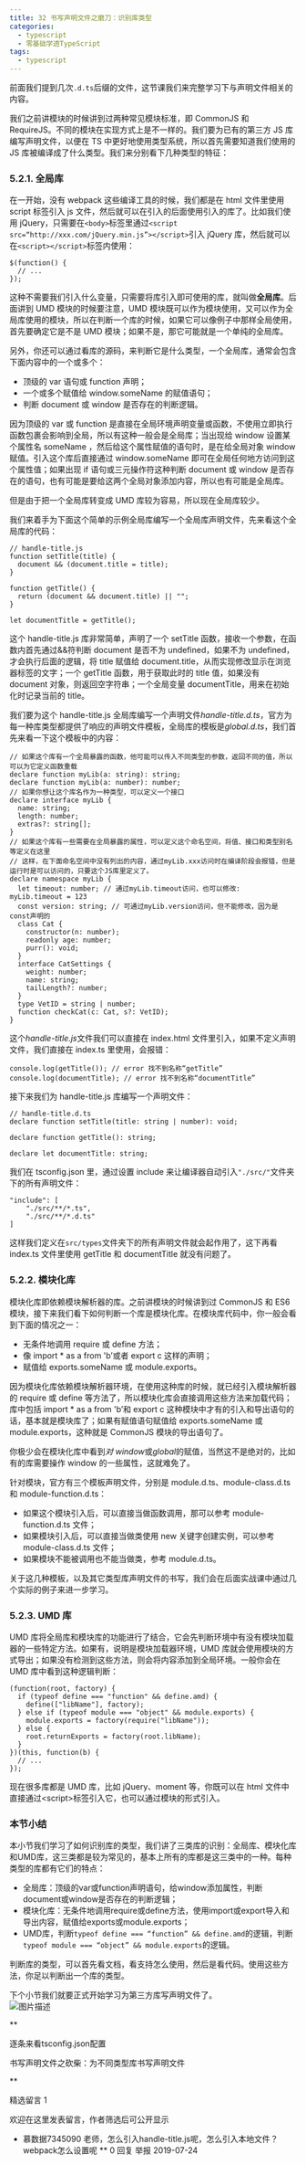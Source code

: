 ```yaml
---
title: 32 书写声明文件之磨刀：识别库类型
categories: 
  - typescript
  - 零基础学透TypeScript
tags: 
  - typescript
---
```


前面我们提到几次`.d.ts`后缀的文件，这节课我们来完整学习下与声明文件相关的内容。

我们之前讲模块的时候讲到过两种常见模块标准，即 CommonJS 和
RequireJS。不同的模块在实现方式上是不一样的。我们要为已有的第三方 JS
库编写声明文件，以便在 TS
中更好地使用类型系统，所以首先需要知道我们使用的 JS
库被编译成了什么类型。我们来分别看下几种类型的特征：

### 5.2.1. 全局库

在一开始，没有 webpack 这些编译工具的时候，我们都是在 html 文件里使用
script 标签引入 js
文件，然后就可以在引入的后面使用引入的库了。比如我们使用
jQuery，只需要在`<body>`标签里通过`<script src=“http://xxx.com/jQuery.min.js”></script>`引入
jQuery 库，然后就可以在`<script></script>`标签内使用：

``` {.language-javascript}
$(function() {
  // ...
});
```

这种不需要我们引入什么变量，只需要将库引入即可使用的库，就叫做**全局库**。后面讲到
UMD 模块的时候要注意，UMD
模块既可以作为模块使用，又可以作为全局库使用的模块，所以在判断一个库的时候，如果它可以像例子中那样全局使用，首先要确定它是不是
UMD 模块；如果不是，那它可能就是一个单纯的全局库。

另外，你还可以通过看库的源码，来判断它是什么类型，一个全局库，通常会包含下面内容中的一个或多个：

-   顶级的 var 语句或 function 声明；
-   一个或多个赋值给 window.someName 的赋值语句；
-   判断 document 或 window 是否存在的判断逻辑。

因为顶级的 var 或 function
是直接在全局环境声明变量或函数，不使用立即执行函数包裹会影响到全局，所以有这种一般会是全局库；当出现给
window 设置某个属性名 someName
，然后给这个属性赋值的语句时，是在给全局对象 window
赋值。引入这个库后直接通过 window.someName
即可在全局任何地方访问到这个属性值；如果出现 if 语句或三元操作符这种判断
document 或 window
是否存在的语句，也有可能是要给这两个全局对象添加内容，所以也有可能是全局库。

但是由于把一个全局库转变成 UMD 库较为容易，所以现在全局库较少。

我们来着手为下面这个简单的示例全局库编写一个全局库声明文件，先来看这个全局库的代码：

``` {.language-typescript}
// handle-title.js
function setTitle(title) {
  document && (document.title = title);
}

function getTitle() {
  return (document && document.title) || "";
}

let documentTitle = getTitle();
```

这个 handle-title.js 库非常简单，声明了一个 setTitle
函数，接收一个参数，在函数内首先通过&&符判断 document 是否不为
undefined，如果不为 undefined，才会执行后面的逻辑，将 title 赋值给
document.title，从而实现修改显示在浏览器标签的文字；一个 getTitle
函数，用于获取此时的 title 值，如果没有 document
对象，则返回空字符串；一个全局变量
documentTitle，用来在初始化时记录当前的 title。

我们要为这个 handle-title.js
全局库编写一个声明文件*handle-title.d.ts*，官方为每一种库类型都提供了响应的声明文件模板，全局库的模板是*global.d.ts*，我们首先来看一下这个模板中的内容：

``` {.language-typescript}
// 如果这个库有一个全局暴露的函数，他可能可以传入不同类型的参数，返回不同的值，所以可以为它定义函数重载
declare function myLib(a: string): string;
declare function myLib(a: number): number;
// 如果你想让这个库名作为一种类型，可以定义一个接口
declare interface myLib {
  name: string;
  length: number;
  extras?: string[];
}
// 如果这个库有一些需要在全局暴露的属性，可以定义这个命名空间，将值、接口和类型别名等定义在这里
// 这样，在下面命名空间中没有列出的内容，通过myLib.xxx访问时在编译阶段会报错，但是运行时是可以访问的，只要这个JS库里定义了。
declare namespace myLib {
  let timeout: number; // 通过myLib.timeout访问，也可以修改: myLib.timeout = 123
  const version: string; // 可通过myLib.version访问，但不能修改，因为是const声明的
  class Cat {
    constructor(n: number);
    readonly age: number;
    purr(): void;
  }
  interface CatSettings {
    weight: number;
    name: string;
    tailLength?: number;
  }
  type VetID = string | number;
  function checkCat(c: Cat, s?: VetID);
}
```

这个*handle-title.js*文件我们可以直接在 index.html
文件里引入，如果不定义声明文件，我们直接在 index.ts 里使用，会报错：

``` {.language-typescript}
console.log(getTitle()); // error 找不到名称“getTitle”
console.log(documentTitle); // error 找不到名称“documentTitle”
```

接下来我们为 handle-title.js 库编写一个声明文件：

``` {.language-typescript}
// handle-title.d.ts
declare function setTitle(title: string | number): void;

declare function getTitle(): string;

declare let documentTitle: string;
```

我们在 tsconfig.json 里，通过设置 include
来让编译器自动引入`"./src/"`文件夹下的所有声明文件：

``` {.language-json}
"include": [
    "./src/**/*.ts",
    "./src/**/*.d.ts"
]
```

这样我们定义在`src/types`文件夹下的所有声明文件就会起作用了，这下再看
index.ts 文件里使用 getTitle 和 documentTitle 就没有问题了。

### 5.2.2. 模块化库

模块化库即依赖模块解析器的库。之前讲模块的时候讲到过 CommonJS 和 ES6
模块，接下来我们看下如何判断一个库是模块化库。在模块库代码中，你一般会看到下面的情况之一：

-   无条件地调用 require 或 define 方法；
-   像 import \* as a from 'b’或者 export c 这样的声明；
-   赋值给 exports.someName 或 module.exports。

因为模块化库依赖模块解析器环境，在使用这种库的时候，就已经引入模块解析器的
require 或 define
等方法了，所以模块化库会直接调用这些方法来加载代码；库中包括 import \*
as a from 'b’和 export c
这种模块中才有的引入和导出语句的话，基本就是模块库了；如果有赋值语句赋值给
exports.someName 或 module.exports，这种就是 CommonJS 模块的导出语句了。

你极少会在模块化库中看到*对
window*或*global*的赋值，当然这不是绝对的，比如有的库需要操作 window
的一些属性，这就难免了。

针对模块，官方有三个模板声明文件，分别是 module.d.ts、module-class.d.ts
和 module-function.d.ts：

-   如果这个模块引入后，可以直接当做函数调用，那可以参考
    module-function.d.ts 文件；
-   如果模块引入后，可以直接当做类使用 new 关键字创建实例，可以参考
    module-class.d.ts 文件；
-   如果模块不能被调用也不能当做类，参考 module.d.ts。

关于这几种模板，以及其它类型库声明文件的书写，我们会在后面实战课中通过几个实际的例子来进一步学习。

### 5.2.3. UMD 库

UMD
库将全局库和模块库的功能进行了结合，它会先判断环境中有没有模块加载器的一些特定方法。如果有，说明是模块加载器环境，UMD
库就会使用模块的方式导出；如果没有检测到这些方法，则会将内容添加到全局环境。一般你会在
UMD 库中看到这种逻辑判断：

``` {.language-javascript}
(function(root, factory) {
  if (typeof define === "function" && define.amd) {
    define(["libName"], factory);
  } else if (typeof module === "object" && module.exports) {
    module.exports = factory(require("libName"));
  } else {
    root.returnExports = factory(root.libName);
  }
})(this, function(b) {
  // ...
});
```

现在很多库都是 UMD 库，比如 jQuery、moment 等，你既可以在 html
文件中直接通过\<script\>标签引入它，也可以通过模块的形式引入。

### 本节小结

本小节我们学习了如何识别库的类型，我们讲了三类库的识别：全局库、模块化库和UMD库，这三类都是较为常见的，基本上所有的库都是这三类中的一种。每种类型的库都有它们的特点：

-   全局库：顶级的var或function声明语句，给window添加属性，判断document或window是否存在的判断逻辑；
-   模块化库：无条件地调用require或define方法，使用import或export导入和导出内容，赋值给exports或module.exports；
-   UMD库，判断`typeof define === “function” && define.amd`的逻辑，判断`typeof module === “object” && module.exports`的逻辑。

判断库的类型，可以首先看文档，看支持怎么使用，然后是看代码。使用这些方法，你足以判断出一个库的类型。

下个小节我们就要正式开始学习为第三方库写声明文件了。\
 ![图片描述](http://img.mukewang.com/5d22b9d90001708216000578.jpg)

[](/read/35/article/368)

**

逐条来看tsconfig.json配置

[](/read/35/article/370)

书写声明文件之砍柴：为不同类型库书写声明文件

**

精选留言 1

欢迎在这里发表留言，作者筛选后可公开显示

-   [](//www.imooc.com/u/7585930/articles)
    [](//www.imooc.com/u/7585930/articles)
    慕数据7345090
    老师，怎么引入handle-title.js呢，怎么引入本地文件？webpack怎么设置呢
    ** 0
    回复
    举报
    2019-07-24

